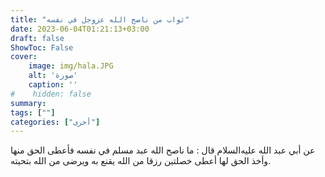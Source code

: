 ```yaml
---
title: "ثواب من ناصح الله عزوجل في نفسه"
date: 2023-06-04T01:21:13+03:00
draft: false
ShowToc: False
cover:
    image: img/hala.JPG
    alt: 'صورة'
    caption: ''
#    hidden: false
summary: 
tags: [""]
categories: ["أخرى"]
---
```

عن أبي عبد الله عليه‌السلام قال : ما ناصح الله عبد مسلم
في نفسه فأعطى الحق منها وأخذ الحق لها أعطى خصلتين رزقا من الله يقنع
به ويرضى من الله بتحيته.



